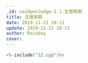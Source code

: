 ```yaml
---
_id: noiOpenJudge-2.1-生理周期
title: 生理周期
date: 2019-11-21 10:13
update: 2019-11-21 10:13
author: Rainboy
cover: 
---
```


```c
<%-include("12.cpp")%>
```
